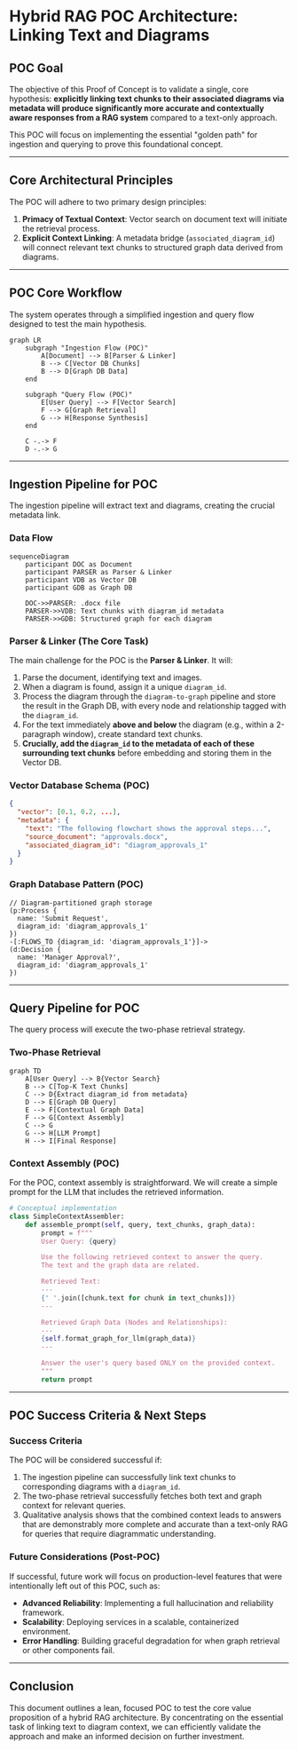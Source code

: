 # Hybrid RAG POC Architecture: Linking Text and Diagrams

## POC Goal

The objective of this Proof of Concept is to validate a single, core hypothesis: **explicitly linking text chunks to their associated diagrams via metadata will produce significantly more accurate and contextually aware responses from a RAG system** compared to a text-only approach.

This POC will focus on implementing the essential "golden path" for ingestion and querying to prove this foundational concept.

-----

## Core Architectural Principles

The POC will adhere to two primary design principles:

1.  **Primacy of Textual Context**: Vector search on document text will initiate the retrieval process.
2.  **Explicit Context Linking**: A metadata bridge (`associated_diagram_id`) will connect relevant text chunks to structured graph data derived from diagrams.

-----

## POC Core Workflow

The system operates through a simplified ingestion and query flow designed to test the main hypothesis.

```mermaid
graph LR
    subgraph "Ingestion Flow (POC)"
        A[Document] --> B[Parser & Linker]
        B --> C[Vector DB Chunks]
        B --> D[Graph DB Data]
    end

    subgraph "Query Flow (POC)"
        E[User Query] --> F[Vector Search]
        F --> G[Graph Retrieval]
        G --> H[Response Synthesis]
    end

    C -.-> F
    D -.-> G
```

-----

## Ingestion Pipeline for POC

The ingestion pipeline will extract text and diagrams, creating the crucial metadata link.

### Data Flow

```mermaid
sequenceDiagram
    participant DOC as Document
    participant PARSER as Parser & Linker
    participant VDB as Vector DB
    participant GDB as Graph DB

    DOC->>PARSER: .docx file
    PARSER->>VDB: Text chunks with diagram_id metadata
    PARSER->>GDB: Structured graph for each diagram
```

### Parser & Linker (The Core Task)

The main challenge for the POC is the **Parser & Linker**. It will:

1.  Parse the document, identifying text and images.
2.  When a diagram is found, assign it a unique `diagram_id`.
3.  Process the diagram through the `diagram-to-graph` pipeline and store the result in the Graph DB, with every node and relationship tagged with the `diagram_id`.
4.  For the text immediately **above and below** the diagram (e.g., within a 2-paragraph window), create standard text chunks.
5.  **Crucially, add the `diagram_id` to the metadata of each of these surrounding text chunks** before embedding and storing them in the Vector DB.

### Vector Database Schema (POC)

```json
{
  "vector": [0.1, 0.2, ...],
  "metadata": {
    "text": "The following flowchart shows the approval steps...",
    "source_document": "approvals.docx",
    "associated_diagram_id": "diagram_approvals_1"
  }
}
```

### Graph Database Pattern (POC)

```cypher
// Diagram-partitioned graph storage
(p:Process {
  name: 'Submit Request',
  diagram_id: 'diagram_approvals_1'
})
-[:FLOWS_TO {diagram_id: 'diagram_approvals_1'}]->
(d:Decision {
  name: 'Manager Approval?',
  diagram_id: 'diagram_approvals_1'
})
```

-----

## Query Pipeline for POC

The query process will execute the two-phase retrieval strategy.

### Two-Phase Retrieval

```mermaid
graph TD
    A[User Query] --> B{Vector Search}
    B --> C[Top-K Text Chunks]
    C --> D{Extract diagram_id from metadata}
    D --> E[Graph DB Query]
    E --> F[Contextual Graph Data]
    F --> G[Context Assembly]
    C --> G
    G --> H[LLM Prompt]
    H --> I[Final Response]
```

### Context Assembly (POC)

For the POC, context assembly is straightforward. We will create a simple prompt for the LLM that includes the retrieved information.

```python
# Conceptual implementation
class SimpleContextAssembler:
    def assemble_prompt(self, query, text_chunks, graph_data):
        prompt = f"""
        User Query: {query}

        Use the following retrieved context to answer the query.
        The text and the graph data are related.

        Retrieved Text:
        ---
        {' '.join([chunk.text for chunk in text_chunks])}
        ---

        Retrieved Graph Data (Nodes and Relationships):
        ---
        {self.format_graph_for_llm(graph_data)}
        ---

        Answer the user's query based ONLY on the provided context.
        """
        return prompt
```

-----

## POC Success Criteria & Next Steps

### Success Criteria

The POC will be considered successful if:

1.  The ingestion pipeline can successfully link text chunks to corresponding diagrams with a `diagram_id`.
2.  The two-phase retrieval successfully fetches both text and graph context for relevant queries.
3.  Qualitative analysis shows that the combined context leads to answers that are demonstrably more complete and accurate than a text-only RAG for queries that require diagrammatic understanding.

### Future Considerations (Post-POC)

If successful, future work will focus on production-level features that were intentionally left out of this POC, such as:

  * **Advanced Reliability**: Implementing a full hallucination and reliability framework.
  * **Scalability**: Deploying services in a scalable, containerized environment.
  * **Error Handling**: Building graceful degradation for when graph retrieval or other components fail.

-----

## Conclusion

This document outlines a lean, focused POC to test the core value proposition of a hybrid RAG architecture. By concentrating on the essential task of linking text to diagram context, we can efficiently validate the approach and make an informed decision on further investment.